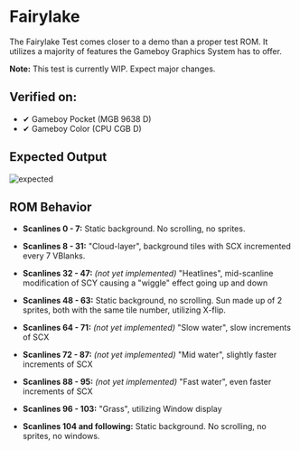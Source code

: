 # Fairylake

The Fairylake Test comes closer to a demo than a proper test ROM. It utilizes a majority of features the Gameboy Graphics System has to offer.

**Note:** This test is currently WIP. Expect major changes.

## Verified on:

* ✔ Gameboy Pocket (MGB 9638 D)
* ✔ Gameboy Color (CPU CGB D)

## Expected Output

![expected](./screenshots/expected.gif)

## ROM Behavior

* **Scanlines 0 - 7:** Static background. No scrolling, no sprites.

* **Scanlines 8 - 31:** "Cloud-layer", background tiles with SCX incremented every 7 VBlanks.
* **Scanlines 32 - 47:** *(not yet implemented)* "Heatlines", mid-scanline modification of SCY causing a "wiggle" effect going up and down
* **Scanlines 48 - 63:** Static background, no scrolling. Sun made up of 2 sprites, both with the same tile number, utilizing X-flip.
* **Scanlines 64 - 71:** *(not yet implemented)* "Slow water", slow increments of SCX
* **Scanlines 72 - 87:** *(not yet implemented)* "Mid water", slightly faster increments of SCX
* **Scanlines 88 - 95:** *(not yet implemented)* "Fast water", even faster increments of SCX
* **Scanlines 96 - 103:** "Grass", utilizing Window display
* **Scanlines 104 and following:** Static background. No scrolling, no sprites, no windows.